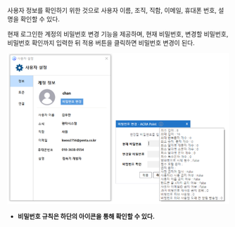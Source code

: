 사용자 정보를 확인하기 위한 것으로 사용자 이름, 조직, 직함, 이메일, 휴대폰 번호, 설명을 확인할 수 있다. 

현재 로그인한 계정의 비밀번호 변경 기능을 제공하며, 현재 비밀번호, 변경할 비밀번호, 비밀번호 확인까지 입력한 뒤 적용 버튼을 클릭하면 비밀번호 변경이 된다. 

![사용자 설정 - 계정](image-1.png)

- **비밀번호 규칙은 하단의 아이콘을 통해 확인할 수 있다.**